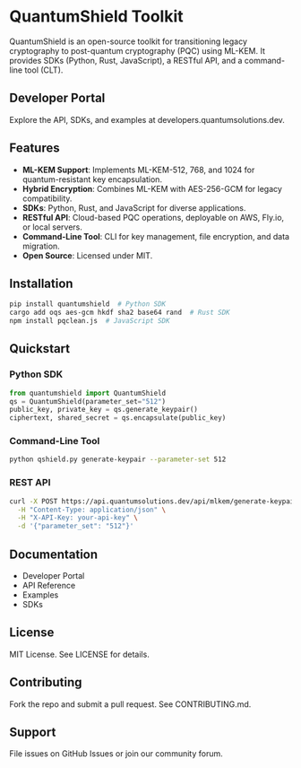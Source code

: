 # QuantumShield Toolkit

QuantumShield is an open-source toolkit for transitioning legacy cryptography to post-quantum cryptography (PQC) using ML-KEM. It provides SDKs (Python, Rust, JavaScript), a RESTful API, and a command-line tool (CLT).

## Developer Portal

Explore the API, SDKs, and examples at developers.quantumsolutions.dev.

## Features

- **ML-KEM Support**: Implements ML-KEM-512, 768, and 1024 for quantum-resistant key encapsulation.
- **Hybrid Encryption**: Combines ML-KEM with AES-256-GCM for legacy compatibility.
- **SDKs**: Python, Rust, and JavaScript for diverse applications.
- **RESTful API**: Cloud-based PQC operations, deployable on AWS, Fly.io, or local servers.
- **Command-Line Tool**: CLI for key management, file encryption, and data migration.
- **Open Source**: Licensed under MIT.

## Installation

```bash
pip install quantumshield  # Python SDK
cargo add oqs aes-gcm hkdf sha2 base64 rand  # Rust SDK
npm install pqclean.js  # JavaScript SDK
```

## Quickstart

### Python SDK

```python
from quantumshield import QuantumShield
qs = QuantumShield(parameter_set="512")
public_key, private_key = qs.generate_keypair()
ciphertext, shared_secret = qs.encapsulate(public_key)
```

### Command-Line Tool

```bash
python qshield.py generate-keypair --parameter-set 512
```

### REST API

```bash
curl -X POST https://api.quantumsolutions.dev/api/mlkem/generate-keypair \
  -H "Content-Type: application/json" \
  -H "X-API-Key: your-api-key" \
  -d '{"parameter_set": "512"}'
```

## Documentation

- Developer Portal
- API Reference
- Examples
- SDKs

## License

MIT License. See LICENSE for details.

## Contributing

Fork the repo and submit a pull request. See CONTRIBUTING.md.

## Support

File issues on GitHub Issues or join our community forum.